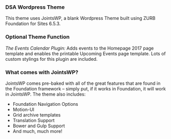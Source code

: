 ### DSA Wordpress Theme

This theme uses JointsWP, a blank Wordpress Theme built using ZURB Foundation for Sites 6.5.3.

### Optional Theme Function
*The Events Calendar Plugin:* Adds events to the Homepage 2017 page template and enables the printable Upcoming Events page template. Lots of custom stylings for this plugin are included.

### What comes with JointsWP?
JointsWP comes pre-baked with all of the great features that are found in the Foundation framework – simply put, if it works in Foundation, it will work in JointsWP. The theme also includes:

- Foundation Navigation Options
- Motion-UI
- Grid archive templates
- Translation Support
- Bower and Gulp Support
- And much, much more!
